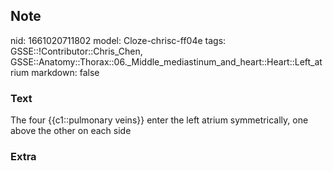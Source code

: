 ## Note
nid: 1661020711802
model: Cloze-chrisc-ff04e
tags: GSSE::!Contributor::Chris_Chen, GSSE::Anatomy::Thorax::06._Middle_mediastinum_and_heart::Heart::Left_atrium
markdown: false

### Text
<div class='toggle'>
  The four {{c1::pulmonary veins}} enter the left atrium
  symmetrically, one above the other on each side
</div>

### Extra

